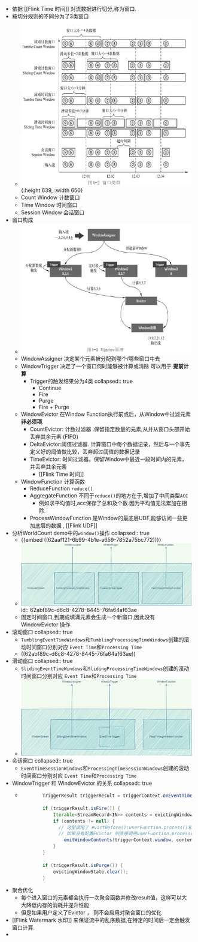 - 依据 [[Flink Time 时间]] 对流数据进行切分,称为窗口.
- 按切分规则的不同分为了3类窗口
	- ![image.png](../assets/image_1655382103735_0.png){:height 639, :width 650}
	- Count Window 计数窗口
	- Time Window 时间窗口
	- Session Window 会话窗口
- 窗口构成
	- ![image.png](../assets/image_1655437248763_0.png)
	- WindowAssigner 决定某个元素被分配到哪个/哪些窗口中去
	- WindowTrigger 决定了一个窗口何时能够被计算或清除 可以用于 **提前计算**
		- Trigger的触发结果分为4类
		  collapsed:: true
			- Continue
			- Fire
			- Purge
			- Fire + Purge
	- WindowEvictor 在Window Function执行前或后，从Window中过滤元素 **非必须项**.
		- CountEvictor: 计数过滤器 .保留指定数量的元素,从并从窗口头部开始丢弃其余元素 (FIFO)
		- DeltaEvictor:阈值过滤器. 计算窗口中每个数据记录，然后与一个事先定义好的阈值做比较，丢弃超过阈值的数据记录
		- TimeEvictor: 时间过滤器。保留Window中最近一段时间内的元素，并丢弃其余元素
			- [[Flink Time 时间]]
	- WindowFunction 计算函数
		- ReduceFunction `reduce()`
		- AggregateFunction 不同于`reduce()`的地方在于,增加了中间类型`ACC`
			- 例如求平均值时,acc保存了总和及个数.因为平均值无法累加在相除.
		- ProcessWindowFunction 是Window的最底层UDF,能够访问一些更加底层的数据 , [[Flink UDF]]
- 分析WorldCount demo中的`window()`操作
  collapsed:: true
	- {{embed ((62aaf121-6b99-4b1e-a659-7852a75bc772))}}
	- ![Flink_window构成.png](../assets/Flink_window构成_1655459372385_0.png)
	  id:: 62abf89c-d6c8-4278-8445-76fa64af63ae
	- 固定时间窗口,到期或填满元素会生成一个新窗口,因此没有WindowEvictor 操作
- 滚动窗口
  collapsed:: true
	- `TumblingEventTimeWindows`和`TumblingProcessingTimeWindows`创建的滚动时间窗口分别对应 `Event Time`和`Processing Time`
	- ((62abf89c-d6c8-4278-8445-76fa64af63ae))
- 滑动窗口
  collapsed:: true
	- `SlidingEventTimeWindows`和`SlidingProcessingTimeWindows`创建的滚动时间窗口分别对应 `Event Time`和`Processing Time`
	- ![Flink-SlidingEventTimeWindows.png](../assets/Flink-SlidingEventTimeWindows_1655712459524_0.png)
- 会话窗口
  collapsed:: true
	- `EventTimeSessionWindows`和`ProcessingTimeSessionWindows`创建的滚动时间窗口分别对应 `Event Time`和`Processing Time`
- WindowTrigger  和 WindowEvictor 的关系
  collapsed:: true
	- ```java
	          TriggerResult triggerResult = triggerContext.onEventTime(timer.getTimestamp());
	  
	          if (triggerResult.isFire()) {
	              Iterable<StreamRecord<IN>> contents = evictingWindowState.get();
	              if (contents != null) {
	                // 这里调用了 evictBefore();userFunction.process()和 evictAfter();
	                // 如果没有配置Evictor 则直接调用userFunction.process()
	                  emitWindowContents(triggerContext.window, contents, evictingWindowState);
	              }
	          }
	  
	          if (triggerResult.isPurge()) {
	              evictingWindowState.clear();
	          }
	  ```
- 聚合优化
	- 每个进入窗口的元素都会执行一次聚合函数并修改result值，这样可以大大降低内存的消耗并提升性能
	- 但是如果用户定义了Evictor ， 则不会启用对聚合窗口的优化
- [[Flink Watermark 水印]] 来保证流中的乱序数据,在特定的时间后一定会触发窗口计算.
-